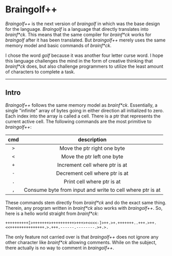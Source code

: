 # Braingolf++
_Braingolf++_ is the next version of _braingolf_ in which was the base design for the language. _Braingolf_ is a language that directly translates into _brainf*ck_. This means that the same compiler for _brainf*ck_ works for _braingolf_ after it has been translated. But _braingolf++_ merely uses the same memory model and basic commands of _brainf*ck_. 

I chose the word _golf_ because it was another four letter curse word. I hope this language challenges the mind in the form of creative thinking that _brainf*ck_ does, but also challenge programmers to utilize the least amount of characters to complete a task.

---

## Intro

_Braingolf++_ follows the same memory model as _brainf*ck_. Essentially, a single "infinite" array of bytes going in either direction all initialized to zero. Each index into the array is called a cell. There is a ptr that represents the current active cell. The following commands are the most primitive to _braingolf++_:

|cmd|description|
|:---:|:---:|
|`>`|Move the ptr right one byte|
|`<`|Move the ptr left one byte|
|`+`|Increment cell where ptr is at|
|`-`|Decrement cell where ptr is at|
|`.`|Print cell where ptr is at|
|`,`|Consume byte from input and write to cell where ptr is at|

These commands stem directly from _brainf*ck_ and do the exact same thing. Therein, any program written in _brainf*ck_ also works with _braingolf++_. So, here is a hello world straight from _brainf*ck_:

```
++++++++++[>+++++++>++++++++++>+++>+<<<<-]>++.>+.+++++++..+++.>++.<<+++++++++++++++.>.+++.------.--------.>+.>.
```

The only feature not carried over is that _braingolf++_ does not ignore any other character like _brainf*ck_ allowing comments. While on the subject, there actually is no way to comment in _braingolf++_.
